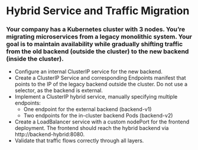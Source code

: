 # Hybrid Service and Traffic Migration

### Your company has a Kubernetes cluster with 3 nodes. You’re migrating microservices from a legacy monolithic system. Your goal is to maintain availability while gradually shifting traffic from the old backend (outside the cluster) to the new backend (inside the cluster).

- Configure an internal ClusterIP service for the new backend.
- Create a ClusterIP Service and corresponding Endpoints manifest that points to the IP of the legacy backend outside the cluster. Do not use a selector, as the backend is external.
- Implement a ClusterIP hybrid service, manually specifying multiple endpoints:
  - One endpoint for the external backend (backend-v1)
  - Two endpoints for the in-cluster backend Pods (backend-v2)
- Create a LoadBalancer service with a custom nodePort for the frontend deployment. The frontend should reach the hybrid backend via http://backend-hybrid:8080.
- Validate that traffic flows correctly through all layers.
